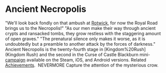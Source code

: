 # Ancient Necropolis

"We'll look back fondly on that ambush at [Rotwick](Rotwick), for now the Royal Road brings us to the Necropolis!"
"As our men make their way through ancient crypts and ransacked tombs, they grow restless with the staggering amount of open graves."
"The prenatural silence only makes it worse, as it is undoubtedly but a preamble to another attack by the forces of darkness."
Ancient Necropolis is the twenty-fourth stage in [Kingdom%20Rush](Kingdom Rush) and the second in the Curse of Castle Blackburn mini-[campaign](campaign) available on the Steam, iOS, and Android versions.
Related [Achievements](Achievements).
 NEVERMORE Capture the attention of the mysterious crow.